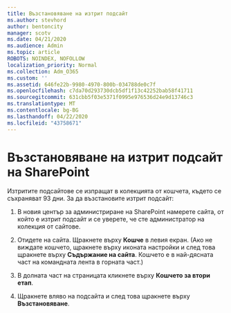 ```yaml
---
title: Възстановяване на изтрит подсайт
ms.author: stevhord
author: bentoncity
manager: scotv
ms.date: 04/21/2020
ms.audience: Admin
ms.topic: article
ROBOTS: NOINDEX, NOFOLLOW
localization_priority: Normal
ms.collection: Adm_O365
ms.custom: ''
ms.assetid: 646fe22b-9980-4970-800b-034788de0c7f
ms.openlocfilehash: c7da70d293730dcb5df1f13c42252bab58f41711
ms.sourcegitcommit: 631cbb5f03e5371f0995e976536d24e9d13746c3
ms.translationtype: MT
ms.contentlocale: bg-BG
ms.lasthandoff: 04/22/2020
ms.locfileid: "43758671"
---
```

# <a name="restore-a-deleted-sharepoint-subsite"></a>Възстановяване на изтрит подсайт на SharePoint

Изтритите подсайтове се изпращат в колекцията от кошчета, където се съхраняват 93 дни. За да възстановите изтрит подсайт:
  
1. В новия център за администриране на SharePoint намерете сайта, от който е изтрит подсайт и се уверете, че сте администратор на колекция от сайтове. 
    
2. Отидете на сайта. Щракнете върху **Кошче** в левия екран. (Ако не виждате кошчето, щракнете върху иконата настройки и след това щракнете върху **Съдържание на сайта**. Кошчето е в най-дясната част на командната лента в горната част.)
    
3. В долната част на страницата кликнете върху **Кошчето за втори етап**.
    
4. Щракнете вляво на подсайта и след това щракнете върху **Възстановяване**.
    

